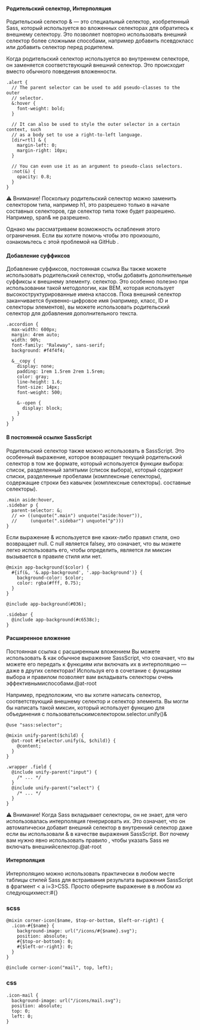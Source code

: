 #### Родительский селектор, Интерполяция

Родительский селектор & — это специальный селектор, изобретенный Sass, который используется во вложенных селекторах для обратитесь к внешнему селектору. Это позволяет повторно использовать внешний селектор более сложными способами, например добавить псевдокласс или добавить селектор перед родителем.

Когда родительский селектор используется во внутреннем селекторе, он заменяется соответствующий внешний селектор. Это происходит вместо обычного поведения вложенности.


```
.alert {
  // The parent selector can be used to add pseudo-classes to the outer
  // selector.
  &:hover {
    font-weight: bold;
  }

  // It can also be used to style the outer selector in a certain context, such
  // as a body set to use a right-to-left language.
  [dir=rtl] & {
    margin-left: 0;
    margin-right: 10px;
  }

  // You can even use it as an argument to pseudo-class selectors.
  :not(&) {
    opacity: 0.8;
  }
}
```

⚠️ Внимание!
Поскольку родительский селектор можно заменить селектором типа, например h1, это разрешено только в начале составных селекторов, где селектор типа тоже будет разрешено. Например, span& не разрешено.

Однако мы рассматриваем возможность ослабления этого ограничения. Если вы хотите помочь чтобы это произошло, ознакомьтесь с этой проблемой на GitHub .

#### Добавление суффиксов
Добавление суффиксов, постоянная ссылка
Вы также можете использовать родительский селектор, чтобы добавить дополнительные суффиксы к внешнему элементу. селектор. Это особенно полезно при использовании такой методологии, как BEM, которая использует высокоструктурированные имена классов. Пока внешний селектор заканчивается буквенно-цифровое имя (например, класс, ID и селекторы элементов), вы можете использовать родительский селектор для добавления дополнительного текста.

```
.accordion {
  max-width: 600px;
  margin: 4rem auto;
  width: 90%;
  font-family: "Raleway", sans-serif;
  background: #f4f4f4;

  &__copy {
    display: none;
    padding: 1rem 1.5rem 2rem 1.5rem;
    color: gray;
    line-height: 1.6;
    font-size: 14px;
    font-weight: 500;

    &--open {
      display: block;
    }
  }
}
```

#### В постоянной ссылке SassScript
Родительский селектор также можно использовать в SassScript. Это особенный выражение, которое возвращает текущий родительский селектор в том же формате, который используется функции выбора: список, разделенный запятыми (список выбора), который содержит списки, разделенные пробелами (комплексные селекторы), содержащие строки без кавычек (комплексные селекторы). составные селекторы).

```
.main aside:hover,
.sidebar p {
  parent-selector: &;
  // => ((unquote(".main") unquote("aside:hover")),
  //     (unquote(".sidebar") unquote("p")))
}
```

Если выражение & используется вне каких-либо правил стиля, оно возвращает null. С null является falsey, это означает, что вы можете легко использовать его, чтобы определить, является ли миксин вызывается в правиле стиля или нет.

```
@mixin app-background($color) {
  #{if(&, '&.app-background', '.app-background')} {
    background-color: $color;
    color: rgba(#fff, 0.75);
  }
}

@include app-background(#036);

.sidebar {
  @include app-background(#c6538c);
}
```

#### Расширенное вложение
Постоянная ссылка с расширенным вложением
Вы можете использовать & как обычное выражение SassScript, что означает, что вы можете его передать к функциям или включать их в интерполяцию — даже в других селекторах! Используя его в сочетание с функциями выбора и правилом позволяет вам вкладывать селекторы очень эффективнымиспособами.@at-root 

Например, предположим, что вы хотите написать селектор, соответствующий внешнему селектор и селектор элемента. Вы могли бы написать такой миксин, который использует функцию для объединения с пользовательскимселектором.selector.unify()& 

```
@use "sass:selector";

@mixin unify-parent($child) {
  @at-root #{selector.unify(&, $child)} {
    @content;
  }
}

.wrapper .field {
  @include unify-parent("input") {
    /* ... */
  }
  @include unify-parent("select") {
    /* ... */
  }
}
```

⚠️ Внимание!
Когда Sass вкладывает селекторы, он не знает, для чего использовалась интерполяция генерировать их. Это означает, что он автоматически добавит внешний селектор в внутренний селектор даже если вы использовали & в качестве выражения SassScript. Вот почему вам нужно явно использовать правило , чтобы указать Sass не включать внешнийселектор.@at-root 



#### Интерполяция

Интерполяцию можно использовать практически в любом месте таблицы стилей Sass для встраивания результата выражения SassScript в фрагмент < a i=3>CSS. Просто оберните выражение в в любом из следующихмест:#{} 
### scss
```
@mixin corner-icon($name, $top-or-bottom, $left-or-right) {
  .icon-#{$name} {
    background-image: url("/icons/#{$name}.svg");
    position: absolute;
    #{$top-or-bottom}: 0;
    #{$left-or-right}: 0;
  }
}

@include corner-icon("mail", top, left);
```
### css
```
.icon-mail {
  background-image: url("/icons/mail.svg");
  position: absolute;
  top: 0;
  left: 0;
}
```